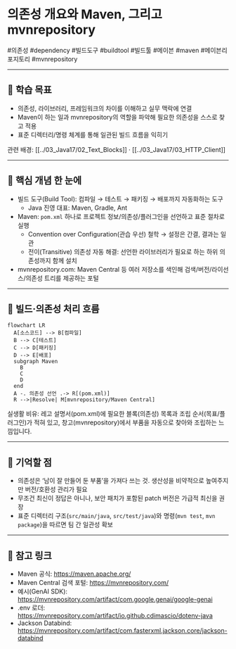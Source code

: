 # 의존성 개요와 Maven, 그리고 mvnrepository

#의존성 #dependency #빌드도구 #buildtool #빌드툴 #메이븐 #maven #메이븐리포지토리 #mvnrepository

---

## 🎯 학습 목표

- 의존성, 라이브러리, 프레임워크의 차이를 이해하고 실무 맥락에 연결
- Maven이 하는 일과 mvnrepository의 역할을 파악해 필요한 의존성을 스스로 찾고 적용
- 표준 디렉터리/명령 체계를 통해 일관된 빌드 흐름을 익히기

관련 배경: [[../03_Java17/02_Text_Blocks]] · [[../03_Java17/03_HTTP_Client]]

---

## 🧠 핵심 개념 한 눈에

- 빌드 도구(Build Tool): 컴파일 → 테스트 → 패키징 → 배포까지 자동화하는 도구
  - Java 진영 대표: Maven, Gradle, Ant
- Maven: `pom.xml` 하나로 프로젝트 정보/의존성/플러그인을 선언하고 표준 절차로 실행
  - Convention over Configuration(관습 우선) 철학 → 설정은 간결, 결과는 일관
  - 전이(Transitive) 의존성 자동 해결: 선언한 라이브러리가 필요로 하는 하위 의존성까지 함께 설치
- mvnrepository.com: Maven Central 등 여러 저장소를 색인해 검색/버전/라이선스/의존성 트리를 제공하는 포털

---

## 🔁 빌드·의존성 처리 흐름

```mermaid
flowchart LR
  A[소스코드] --> B[컴파일]
  B --> C[테스트]
  C --> D[패키징]
  D --> E[배포]
  subgraph Maven
    B
    C
    D
  end
  A -. 의존성 선언 .-> R[(pom.xml)]
  R -->|Resolve| M[mvnrepository/Maven Central]
```

실생활 비유: 레고 설명서(pom.xml)에 필요한 블록(의존성) 목록과 조립 순서(목표/플러그인)가 적혀 있고, 창고(mvnrepository)에서 부품을 자동으로 찾아와 조립하는 느낌입니다.

---

## 📌 기억할 점

- 의존성은 ‘남이 잘 만들어 둔 부품’을 가져다 쓰는 것. 생산성을 비약적으로 높여주지만 버전/호환성 관리가 필요
- 무조건 최신이 정답은 아니나, 보안 패치가 포함된 patch 버전은 가급적 최신을 권장
- 표준 디렉터리 구조(`src/main/java`, `src/test/java`)와 명령(`mvn test`, `mvn package`)을 따르면 팀 간 일관성 확보

---

## 🔗 참고 링크

- Maven 공식: https://maven.apache.org/
- Maven Central 검색 포털: https://mvnrepository.com/
- 예시(GenAI SDK): https://mvnrepository.com/artifact/com.google.genai/google-genai
- .env 로더: https://mvnrepository.com/artifact/io.github.cdimascio/dotenv-java
- Jackson Databind: https://mvnrepository.com/artifact/com.fasterxml.jackson.core/jackson-databind
